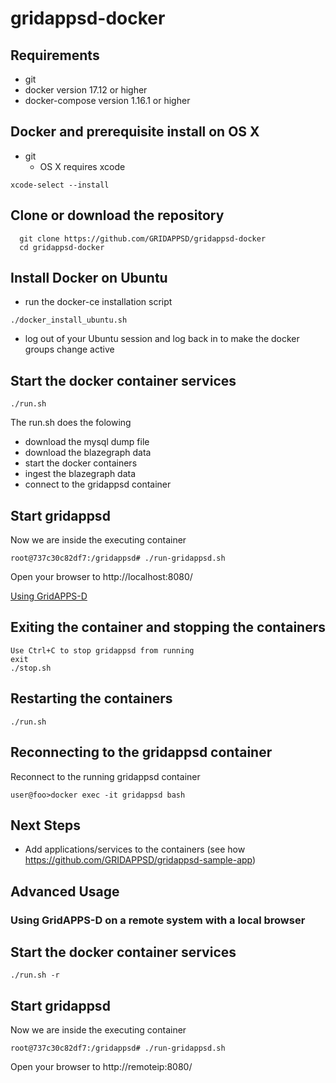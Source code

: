 # gridappsd-docker

## Requirements
  - git
  - docker version 17.12 or higher
  - docker-compose version 1.16.1 or higher

## Docker and prerequisite install on OS X
 - git
    - OS X requires xcode
 ```
 xcode-select --install
 ```

## Clone or download the repository
```
  git clone https://github.com/GRIDAPPSD/gridappsd-docker
  cd gridappsd-docker
```

## Install Docker on Ubuntu
  - run the docker-ce installation script
 ```
 ./docker_install_ubuntu.sh
 ```
  - log out of your Ubuntu session and log back in to make the docker groups change active

## Start the docker container services
```
./run.sh
```
The run.sh does the folowing
 -  download the mysql dump file
 -  download the blazegraph data
 -  start the docker containers
 -  ingest the blazegraph data
 -  connect to the gridappsd container

## Start gridappsd

Now we are inside the executing container
```
root@737c30c82df7:/gridappsd# ./run-gridappsd.sh

```
Open your browser to http://localhost:8080/

[Using GridAPPS-D](https://gridappsd.readthedocs.io/en/master/using_gridappsd/index.html)

## Exiting the container and stopping the containers

```
Use Ctrl+C to stop gridappsd from running
exit
./stop.sh
```

## Restarting the containers
```
./run.sh
```

## Reconnecting to the gridappsd container

Reconnect to the running gridappsd container
```
user@foo>docker exec -it gridappsd bash

```

## Next Steps
  - Add applications/services to the containers (see how <https://github.com/GRIDAPPSD/gridappsd-sample-app>)

## Advanced Usage
### Using GridAPPS-D on a remote system with a local browser

## Start the docker container services
```
./run.sh -r
```

## Start gridappsd

Now we are inside the executing container
```
root@737c30c82df7:/gridappsd# ./run-gridappsd.sh

```
Open your browser to http://remoteip:8080/
